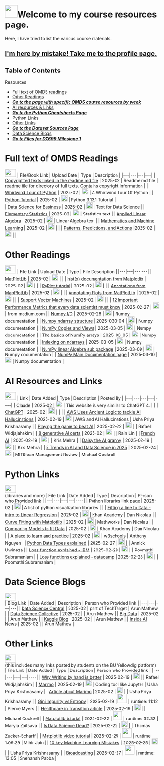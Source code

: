 <a name="Top"></a> 
# <img src="https://png.pngtree.com/png-clipart/20190629/original/pngtree-vector-portfolio-icon-png-image_4072879.jpg" width = "40" height = "40">Welcome to my course resources page.  </a>
Here, I have tried to list the various course materials.

## [I'm here by mistake! Take me to the profile page.](https://github.com/tzucker02)

## Table of Contents

Resources
- [ Full text of OMDS readings](#full-text-of-OMDS-readings)
- [ Other Readings](#other-readings)
- [ ***Go to the page with specific OMDS course resources by week***](https://github.com/tzucker02/Projects/blob/main/Course%20Content.md)
- [ AI resources & Links](#ai-resources-and-links)
- [ ***Go to the Python Cheatsheets Page***](https://github.com/tzucker02/Projects/blob/main/Python%20Cheatsheets.md)
- [ Python Links](#python-links)
- [ Other Links](#other-links)
- [ ***Go to the Dataset Sources Page***](https://github.com/tzucker02/Projects/blob/main/Dataset_Sources.md)
- [ Data Science Blogs](#data-science-blogs)
- [ ***Go to Files for DX699 Milestone 1***](https://github.com/tzucker02/dx699_milestone1/blob/main/README.md)

# Full text of OMDS Readings
[<img src="https://image.pngaaa.com/286/1053286-middle.png" height = "25" width = "35"></a>](#Top)
| File/Book Link | Upload Date | Type | Description |
|---|---|---|---|
| [Copyrighted texts linked in the readme.md file](https://github.com/tzucker02/Data-science-readings/blob/main/Boston%20University/Full%20Texts/readme.md) | 2025-02 | Readme.md file | readme file for directory of full texts. Contains copyright information |
| [Whirlwind Tour of Python](https://github.com/tzucker02/Data-science-readings/blob/main/Boston%20University/Full%20Texts/A%20Whirlwind%20Tour%20of%20Python.pdf) | 2025-02 | <img src="https://images-wixmp-ed30a86b8c4ca887773594c2.wixmp.com/i/d63756ea-34b3-41be-81c6-03e9de695d90/d1sz4ad-f167cb71-14d5-4189-bf72-79baa4b9f522.jpg/v1/fill/w_256,h_256,q_75,strp/adobe_acrobat_pdf_icon_by_reeses09_d1sz4ad-fullview.jpg" width = "20" height = "20" ></a> | A Whirlwind Tour Of Python |
| [Python Tutorial](https://github.com/tzucker02/Data-science-readings/blob/main/Boston%20University/Full%20Texts/Python%203.13.1%20tutorial.pdf) | 2025-02 |  <img src="https://images-wixmp-ed30a86b8c4ca887773594c2.wixmp.com/i/d63756ea-34b3-41be-81c6-03e9de695d90/d1sz4ad-f167cb71-14d5-4189-bf72-79baa4b9f522.jpg/v1/fill/w_256,h_256,q_75,strp/adobe_acrobat_pdf_icon_by_reeses09_d1sz4ad-fullview.jpg" width = "20" height = "20" ></a>  | Python 3.13.1 Tutorial |  
| [Data Science for Business](https://github.com/tzucker02/Data-science-readings/blob/main/Boston%20University/Full%20Texts/data%20science%20for%20business.pdf) | 2025-02 |  <img src="https://images-wixmp-ed30a86b8c4ca887773594c2.wixmp.com/i/d63756ea-34b3-41be-81c6-03e9de695d90/d1sz4ad-f167cb71-14d5-4189-bf72-79baa4b9f522.jpg/v1/fill/w_256,h_256,q_75,strp/adobe_acrobat_pdf_icon_by_reeses09_d1sz4ad-fullview.jpg" width = "20" height = "20" ></a>  | Text for Data Science |
| [Elementary Statistics](https://github.com/tzucker02/Data-science-readings/blob/main/Boston%20University/Full%20Texts/elementary%20statistics.pdf) | 2025-02 |  <img src="https://images-wixmp-ed30a86b8c4ca887773594c2.wixmp.com/i/d63756ea-34b3-41be-81c6-03e9de695d90/d1sz4ad-f167cb71-14d5-4189-bf72-79baa4b9f522.jpg/v1/fill/w_256,h_256,q_75,strp/adobe_acrobat_pdf_icon_by_reeses09_d1sz4ad-fullview.jpg" width = "20" height = "20" ></a>  | Statistics text |
| [Applied Linear Algebra](https://github.com/tzucker02/Data-science-readings/blob/main/Boston%20University/Full%20Texts/introduction%20to%20applied%20linear%20algebra.pdf) |  2025-02 |  <img src="https://images-wixmp-ed30a86b8c4ca887773594c2.wixmp.com/i/d63756ea-34b3-41be-81c6-03e9de695d90/d1sz4ad-f167cb71-14d5-4189-bf72-79baa4b9f522.jpg/v1/fill/w_256,h_256,q_75,strp/adobe_acrobat_pdf_icon_by_reeses09_d1sz4ad-fullview.jpg" width = "20" height = "20" ></a>  | Linear Algebra text |
| [Mathematics and Machine Learning](https://github.com/tzucker02/Data-science-readings/blob/main/Boston%20University/Full%20Texts/mathematics%20for%20machine%20learning.pdf) | 2025-02 |  <img src="https://images-wixmp-ed30a86b8c4ca887773594c2.wixmp.com/i/d63756ea-34b3-41be-81c6-03e9de695d90/d1sz4ad-f167cb71-14d5-4189-bf72-79baa4b9f522.jpg/v1/fill/w_256,h_256,q_75,strp/adobe_acrobat_pdf_icon_by_reeses09_d1sz4ad-fullview.jpg" width = "20" height = "20" ></a>  |   |
| [Patterns, Predictions, and Actions](https://github.com/tzucker02/Data-science-readings/blob/main/Boston%20University/Full%20Texts/patterns%20predictions%20and%20actions.pdf) |2025-02 |  <img src="https://images-wixmp-ed30a86b8c4ca887773594c2.wixmp.com/i/d63756ea-34b3-41be-81c6-03e9de695d90/d1sz4ad-f167cb71-14d5-4189-bf72-79baa4b9f522.jpg/v1/fill/w_256,h_256,q_75,strp/adobe_acrobat_pdf_icon_by_reeses09_d1sz4ad-fullview.jpg" width = "20" height = "20" ></a>  |  |

# Other Readings
[<img src="https://image.pngaaa.com/286/1053286-middle.png" height = "25" width = "35"></a>](#Top)
| File Link | Upload Date | Type | File Description |
|---|---|---|---|
| [MatPlotLib](https://github.com/tzucker02/Data-science-readings/blob/main/Boston%20University/other%20readings/Annotate%20plots%20%E2%80%94%20Matplotlib%203.10.0%20documentation%20-%20matplotlib.org.pdf) | 2025-02 |  <img src="https://images-wixmp-ed30a86b8c4ca887773594c2.wixmp.com/i/d63756ea-34b3-41be-81c6-03e9de695d90/d1sz4ad-f167cb71-14d5-4189-bf72-79baa4b9f522.jpg/v1/fill/w_256,h_256,q_75,strp/adobe_acrobat_pdf_icon_by_reeses09_d1sz4ad-fullview.jpg" width = "20" height = "20" ></a>  |   |
| [hist(x) documentation from Matplotlib](https://github.com/tzucker02/Data-science-readings/blob/main/Boston%20University/other%20readings/hist(x)%20%E2%80%94%20Matplotlib%203.10.0%20documentation%20-%20matplotlib.org%20-%20dx601%20-%20week%202.pdf) | 2025-02 |  <img src="https://images-wixmp-ed30a86b8c4ca887773594c2.wixmp.com/i/d63756ea-34b3-41be-81c6-03e9de695d90/d1sz4ad-f167cb71-14d5-4189-bf72-79baa4b9f522.jpg/v1/fill/w_256,h_256,q_75,strp/adobe_acrobat_pdf_icon_by_reeses09_d1sz4ad-fullview.jpg" width = "20" height = "20" ></a>  |  |
| [PyPlot tutorial](https://github.com/tzucker02/Data-science-readings/blob/main/Boston%20University/other%20readings/Pyplot%20tutorial%20%E2%80%94%20dx601%20wk02%20-%20Matplotlib%203.10.0%20documentation%20-%20matplotlib.org.pdf) | 2025-02 |  <img src="https://images-wixmp-ed30a86b8c4ca887773594c2.wixmp.com/i/d63756ea-34b3-41be-81c6-03e9de695d90/d1sz4ad-f167cb71-14d5-4189-bf72-79baa4b9f522.jpg/v1/fill/w_256,h_256,q_75,strp/adobe_acrobat_pdf_icon_by_reeses09_d1sz4ad-fullview.jpg" width = "20" height = "20" ></a>  |  |
| [Annotations from MapPlotLib](https://github.com/tzucker02/Data-science-readings/blob/main/Boston%20University/other%20readings/Annotations%20%E2%80%94%20Matplotlib%203.10.0%20documentation%20-%20matplotlib.org.pdf) | 2025-02 |  <img src="https://images-wixmp-ed30a86b8c4ca887773594c2.wixmp.com/i/d63756ea-34b3-41be-81c6-03e9de695d90/d1sz4ad-f167cb71-14d5-4189-bf72-79baa4b9f522.jpg/v1/fill/w_256,h_256,q_75,strp/adobe_acrobat_pdf_icon_by_reeses09_d1sz4ad-fullview.jpg" width = "20" height = "20" ></a>  |  |
| [Annotating Plots from MatPlotLib](https://github.com/tzucker02/Data-science-readings/blob/main/Boston%20University/other%20readings/Annotate%20plots%20%E2%80%94%20Matplotlib%203.10.0%20documentation%20-%20matplotlib.org.pdf) | 2025-02 | <img src="https://images-wixmp-ed30a86b8c4ca887773594c2.wixmp.com/i/d63756ea-34b3-41be-81c6-03e9de695d90/d1sz4ad-f167cb71-14d5-4189-bf72-79baa4b9f522.jpg/v1/fill/w_256,h_256,q_75,strp/adobe_acrobat_pdf_icon_by_reeses09_d1sz4ad-fullview.jpg" width = "20" height = "20" ></a>  |  |
| [Support Vector Machines](https://www.kdnuggets.com/2016/07/support-vector-machines-simple-explanation.html) | 2025-02 | <img src="https://github.com/user-attachments/assets/5e1448a3-2757-44c0-bdae-c4b8768b41d9" width = "20" height = "20" ></a> |   |
| [12 Important Performance Metrics that every data scientist must know](https://medium.com/@pingsubhak/12-important-performance-metrics-that-every-data-scientist-must-know-110f59b2e305) | 2025-02-27 | <img src="https://github.com/user-attachments/assets/5e1448a3-2757-44c0-bdae-c4b8768b41d9" width = "20" height = "20" ></a> |  from medium.com |
| [Numpy I/O](https://numpy.org/doc/stable/reference/routines.io.html) | 2025-02-28 | <img src="https://github.com/user-attachments/assets/5e1448a3-2757-44c0-bdae-c4b8768b41d9" width = "20" height = "20" ></a> | Numpy documentation |
| [Numpy ndarray structure](https://numpy.org/doc/stable/reference/arrays.ndarray.html#internal-memory-layout-of-an-ndarray) | 2025-030-04 | <img src="https://github.com/user-attachments/assets/5e1448a3-2757-44c0-bdae-c4b8768b41d9" width = "20" height = "20" ></a> | Numpy documentation |
| [NumPy Copies and Views](https://numpy.org/doc/stable/user/basics.copies.html) | 2025-03-05 | <img src="https://github.com/user-attachments/assets/5e1448a3-2757-44c0-bdae-c4b8768b41d9" width = "20" height = "20" ></a> | Numpy documentation |
| [The basics of NumPy arrays](https://jakevdp.github.io/PythonDataScienceHandbook/02.02-the-basics-of-numpy-arrays.html) | 2025-03-05 | <img src="https://github.com/user-attachments/assets/5e1448a3-2757-44c0-bdae-c4b8768b41d9" width = "20" height = "20" ></a> | Numpy documentation |
| [Indexing on ndarrays](https://numpy.org/doc/stable/user/basics.indexing.html) | 2025-03-05 | <img src="https://github.com/user-attachments/assets/5e1448a3-2757-44c0-bdae-c4b8768b41d9" width = "20" height = "20" ></a> | Numpy documentation |
| [NumPy linear Algebra sub package](https://numpy.org/doc/stable/reference/routines.linalg.html) | 2025-03-09 | <img src="https://github.com/user-attachments/assets/5e1448a3-2757-44c0-bdae-c4b8768b41d9" width = "20" height = "20" ></a> | Numpy documentation |
| [NumPy Main Documentation page](https://numpy.org/doc/stable/index.html) | 2025-03-10 | <img src="https://github.com/user-attachments/assets/5e1448a3-2757-44c0-bdae-c4b8768b41d9" width = "20" height = "20" ></a> | Numpy documentation |

# AI Resources and Links
[<img src="https://image.pngaaa.com/286/1053286-middle.png" height = "25" width = "35"></a>](#Top)
| Link | Date Added | Type | Description | Posted By |
|---|---|---|---|----|
| [Claude](https://claude.ai) | 2025-02 | <img src="https://github.com/user-attachments/assets/5e1448a3-2757-44c0-bdae-c4b8768b41d9" width = "20" height = "20" ></a> | This website is very similar to ChatGPT 4.  |  |
| [ChatGPT](https://openai.com/) | 2025-02 | <img src="https://github.com/user-attachments/assets/5e1448a3-2757-44c0-bdae-c4b8768b41d9" width = "20" height = "20" ></a> |  |  |
| [AWS Uses Ancient Logic to tackle AI Hallucinations](https://www.pymnts.com/amazon/2025/aws-turns-to-ancient-logic-to-tackle-modern-ais-hallucinations/) | 2025-02-19 | <img src="https://github.com/user-attachments/assets/5e1448a3-2757-44c0-bdae-c4b8768b41d9" width = "20" height = "20" ></a> | AWS and AI Hallucinations | Usha Priya Krishnasamy |
| [Playing the game to beat AI](https://gandalf.lakera.ai/baseline) | 2025-02-22 | <img src="https://github.com/user-attachments/assets/5e1448a3-2757-44c0-bdae-c4b8768b41d9" width = "20" height = "20" ></a> |  |  Rafael Widjajahakim |
| [8 generative AI certs](https://www.eweek.com/artificial-intelligence/generative-ai-certification/) | 2025-02 | <img src="https://github.com/user-attachments/assets/5e1448a3-2757-44c0-bdae-c4b8768b41d9" width = "20" height = "20" ></a> |  | Rain Lin |
| [French AI](https://www.elysee.fr/en/sommet-pour-l-action-sur-l-ia) | 2025-02-19 | <img src="https://github.com/user-attachments/assets/5e1448a3-2757-44c0-bdae-c4b8768b41d9" width = "20" height = "20" ></a> |  | Kris Mehra |
| [Daisy the AI granny](https://news.virginmediao2.co.uk/o2-unveils-daisy-the-ai-granny-wasting-scammers-time/) | 2025-02-19 | <img src="https://github.com/user-attachments/assets/5e1448a3-2757-44c0-bdae-c4b8768b41d9" width = "20" height = "20" ></a> |  | Kris Mehra |
| [5 Trends in AI and Data Science in 2025](https://sloanreview.mit.edu/article/five-trends-in-ai-and-data-science-for-2025/) | 2025-02-24 | <img src="https://github.com/user-attachments/assets/5e1448a3-2757-44c0-bdae-c4b8768b41d9" width = "20" height = "20" ></a> | MITSloan Management Review | Michael Cockrell |

# Python Links
[<img src="https://image.pngaaa.com/286/1053286-middle.png" height = "25" width = "35"></a>](#Top)</br>
(libraries and more)
| File Link | Date Added | Type | Description | Person who Provided link |
|---|---|---|---|----|
| [Python libraries link page](https://open-data-analytics.medium.com/top-10-growing-data-visualization-libraries-in-python-in-2023-813d1aefedcc) | 2025-02 | <img src="https://github.com/user-attachments/assets/5e1448a3-2757-44c0-bdae-c4b8768b41d9" width = "20" height = "20" ></a> | A list of python visualization libraries |  |
| [Fitting a line to Data - intro to Linear Regression](https://www.khanacademy.org/math/cc-eighth-grade-math/cc-8th-linear-equations-functions/8th-linear-functions-modeling/v/fitting-a-line-to-data?) | 2025-02 | <img src="https://github.com/user-attachments/assets/5e1448a3-2757-44c0-bdae-c4b8768b41d9" width = "20" height = "20" ></a> | Khan Academy |  Dan Nicolau |
| [Curve Fitting with Matplotlib](https://www.mathworks.com/videos/what-is-curve-fitting-fitting-models-to-data-made-easy-with-matlab-1712740390493.html?) | 2025-02 | <img src="https://github.com/user-attachments/assets/5e1448a3-2757-44c0-bdae-c4b8768b41d9" width = "20" height = "20" ></a> |  Mathworks |  Dan Nicolau |
| [Comparing Models to fit Data](https://www.khanacademy.org/math/statistics-probability/advanced-regression-inference-transforming/nonlinear-regression/v/comparing-models-to-fit-data?) | 2025-02 | <img src="https://github.com/user-attachments/assets/5e1448a3-2757-44c0-bdae-c4b8768b41d9" width = "20" height = "20" ></a> | Khan Academy |  Dan Nicolau | 
| [A place to learn and practice](https://www.w3schools.com/) | 2025-02 | <img src="https://github.com/user-attachments/assets/5e1448a3-2757-44c0-bdae-c4b8768b41d9" width = "20" height = "20" ></a>  | w3schools | Anthony Nguyen |
| [Python Data Types explained](https://www.datacamp.com/blog/python-data-types) | 2025-02-27 | <img src="https://github.com/user-attachments/assets/5e1448a3-2757-44c0-bdae-c4b8768b41d9" width = "20" height = "20" ></a>  |  | Annick Uwineza |
| [Loss function explained - IBM](https://www.ibm.com/think/topics/loss-function) | 2025-02-28 | <img src="https://github.com/user-attachments/assets/5e1448a3-2757-44c0-bdae-c4b8768b41d9" width = "20" height = "20" ></a>  |  | Poomathi Subramaniam |
| [Loss functions explained - datacamp](https://www.datacamp.com/tutorial/loss-function-in-machine-learning) | 2025-02-28 | <img src="https://github.com/user-attachments/assets/5e1448a3-2757-44c0-bdae-c4b8768b41d9" width = "20" height = "20" ></a>  |  | Poomathi Subramaniam |
<!--
| []() | 2025-02 | <img src="https://github.com/user-attachments/assets/5e1448a3-2757-44c0-bdae-c4b8768b41d9" width = "20" height = "20" ></a>  |  | Course Material |
| []() | 2025-02 | <img src="https://github.com/user-attachments/assets/5e1448a3-2757-44c0-bdae-c4b8768b41d9" width = "20" height = "20" ></a>  |  | Course Material |
| []() | 2025-02 | <img src="https://github.com/user-attachments/assets/5e1448a3-2757-44c0-bdae-c4b8768b41d9" width = "20" height = "20" ></a>  |  | Course Material |
| []() | 2025-02 | <img src="https://github.com/user-attachments/assets/5e1448a3-2757-44c0-bdae-c4b8768b41d9" width = "20" height = "20" ></a>  |  | Course Material |
-->

# Data Science Blogs
[<img src="https://image.pngaaa.com/286/1053286-middle.png" height = "25" width = "35"></a>](#Top)</br>
| Blog Link | Date Added | Description | Person who Provided link |
|---|---|---|---|
| [Data Science Central](https://www.datasciencecentral.com/) | 2025-02 | part of TechTarget | Arun Mathew |
| [Data Science Collective](https://www.smartdatacollective.com/) | 2025-02 |  | Arun Mathew |
| [Big Data](https://whatsthebigdata.com/) | 2025-02 |  | Arun Mathew | 
| [Kaggle Blog](https://medium.com/kaggle-blog) | 2025-02 |  | Arun Mathew | 
| [Inside AI News](https://insideainews.com/) | 2025-02 |  | Arun Mathew | 
<!--
| []() | 2025-02 |  | | 
-->

# Other Links
[<img src="https://image.pngaaa.com/286/1053286-middle.png" height = "25" width = "35"></a>](#Top)</br>
(this includes many links posted by students on the BU Yellowdig platform)</br>
| File Link | Date Added | Type | Description | Person who Provided link |
|---|---|---|---|----|
| [Why Writing by hand is better](https://www.scientificamerican.com/article/why-writing-by-hand-is-better-for-memory-and-learning/) | 2025-02-19 | <img src="https://github.com/user-attachments/assets/5e1448a3-2757-44c0-bdae-c4b8768b41d9" width = "20" height = "20" ></a> |  | Rafael Widjajahakim |
| [Marimo](https://marimo.io/) | 2025-02-19 | <img src="https://github.com/user-attachments/assets/5e1448a3-2757-44c0-bdae-c4b8768b41d9" width = "20" height = "20" ></a> | Coding tool like Jupyter | Usha Priya Krishnasamy |
| [Article about Marimo](https://towardsdatascience.com/publish-interactive-data-visualizations-for-free-with-python-and-marimo/) | 2025-02 | <img src="https://github.com/user-attachments/assets/5e1448a3-2757-44c0-bdae-c4b8768b41d9" width = "20" height = "20" ></a> |  | Usha Priya Krishnasamy |
| [Gini Impurity vs Entropy](https://www.youtube.com/watch?v=5aIFgrrTqOw) | 2025-02-19 | <img src="https://files.softicons.com/download/social-media-icons/ios-7-style-social-media-icons-by-design-bolts/ico/YouTube.ico" height="30" width="30"></a> | runtime: 11:12 | Pierce Myers |
| [Healthcare in Transition article](https://www.medicaleconomics.com/view/health-care-in-transition-trends-shaping-2025?ekey=RUtJRDo3RjM5NEEwNC1ENzU0LTRGOEQtQUIyOS1CNzc1NURCNjk3MkQ%3D&utm_campaign=emailname&utm_medium=email&_hsenc=p2ANqtz-_hNUr-zLaPmSxE-e6kqk2KcMSzLlSShy2ykxIpBZjlcTNNCuB0W6TCpbR7pkArZfiyudmIUJYJykYFThR7f2pnmtVR2g&_hsmi=344041632&utm_source=hs) | 2025-02-19 | <img src="https://github.com/user-attachments/assets/5e1448a3-2757-44c0-bdae-c4b8768b41d9" width = "20" height = "20" ></a> |  | Michael Cockrell |
| [Matplotlib tutorial](https://www.youtube.com/watch?v=DAQNHzOcO5A) | 2025-02-22 | <img src="https://files.softicons.com/download/social-media-icons/ios-7-style-social-media-icons-by-design-bolts/ico/YouTube.ico" height="30" width="30"></a> | runtime: 32:32 | Maryia Zaitsava |
| [Is Data Science Dead?](https://medium.com/low-code-for-advanced-data-science/is-data-science-dead-a5d4421b4b1f) | 2025-02-22 | <img src="https://github.com/user-attachments/assets/5e1448a3-2757-44c0-bdae-c4b8768b41d9" width = "20" height = "20" ></a> |  | Thomas Zucker-Scharff |
| [Matplotlib video tutorial](https://www.youtube.com/watch?v=myprW6XdhLc) | 2025-02-25 | <img src="https://files.softicons.com/download/social-media-icons/ios-7-style-social-media-icons-by-design-bolts/ico/YouTube.ico" height="30" width="30"></a> | runtime 1:09:29 | Mihir Jain |
| [10 key Machine Learning Mistakes](https://www.infoworld.com/article/3812589/10-machine-learning-mistakes-and-how-to-avoid-them.html) | 2025-02-25 | <img src="https://github.com/user-attachments/assets/5e1448a3-2757-44c0-bdae-c4b8768b41d9" width = "20" height = "20" ></a> |  | Usha Priya Krishnasamy |
| [Broadcasting](https://www.youtube.com/watch?v=oG1t3qlzq14) | 2025-02-27 | <img src="https://files.softicons.com/download/social-media-icons/ios-7-style-social-media-icons-by-design-bolts/ico/YouTube.ico" height="30" width="30"></a> | runtime: 13:05 |  Snehansh Pabba |
<!--
| [ ]( | 2025-03-11 |  |  |  |
| []() | 2025-02 | <img src="https://cdn-icons-png.freepik.com/256/11754/11754357.png?semt=ais_hybrid" height="20" width="25"></a> |  | <name> |
| []() | 2025-02 | <img src="https://cdn-icons-png.freepik.com/256/11754/11754357.png?semt=ais_hybrid" height="20" width="25"></a> |  | <name> |
| []() | 2025-02 | <img src="https://cdn-icons-png.freepik.com/256/11754/11754357.png?semt=ais_hybrid" height="20" width="25"></a> |  | <name> |
| []() | 2025-02 | <img src="https://cdn-icons-png.freepik.com/256/11754/11754357.png?semt=ais_hybrid" height="20" width="25"></a> |  | <name> |
-->
